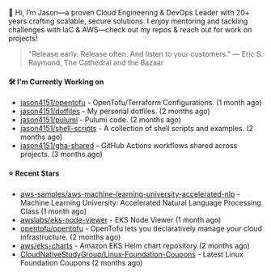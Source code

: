 👋 Hi, I’m Jason—a proven Cloud Engineering & DevOps Leader with 20+ years crafting scalable, secure solutions. I enjoy mentoring and tackling challenges with IaC & AWS—check out my repos & reach out for work on projects!

> "Release early. Release often. And listen to your customers." — Eric S. Raymond, The Cathedral and the Bazaar

#### 🛠️ I'm Currently Working on

- [jason4151/opentofu](https://github.com/jason4151/opentofu) - OpenTofu/Terraform Configurations. (1 month ago)
- [jason4151/dotfiles](https://github.com/jason4151/dotfiles) - My personal dotfiles. (2 months ago)
- [jason4151/pulumi](https://github.com/jason4151/pulumi) - Pulumi code. (2 months ago)
- [jason4151/shell-scripts](https://github.com/jason4151/shell-scripts) - A collection of shell scripts and examples. (2 months ago)
- [jason4151/gha-shared](https://github.com/jason4151/gha-shared) - GitHub Actions workflows shared across projects. (3 months ago)

#### ⭐ Recent Stars

- [aws-samples/aws-machine-learning-university-accelerated-nlp](https://github.com/aws-samples/aws-machine-learning-university-accelerated-nlp) - Machine Learning University: Accelerated Natural Language Processing Class (1 month ago)
- [awslabs/eks-node-viewer](https://github.com/awslabs/eks-node-viewer) - EKS Node Viewer (1 month ago)
- [opentofu/opentofu](https://github.com/opentofu/opentofu) - OpenTofu lets you declaratively manage your cloud infrastructure. (2 months ago)
- [aws/eks-charts](https://github.com/aws/eks-charts) - Amazon EKS Helm chart repository (2 months ago)
- [CloudNativeStudyGroup/Linux-Foundation-Coupons](https://github.com/CloudNativeStudyGroup/Linux-Foundation-Coupons) - Latest Linux Foundation Coupons (2 months ago)